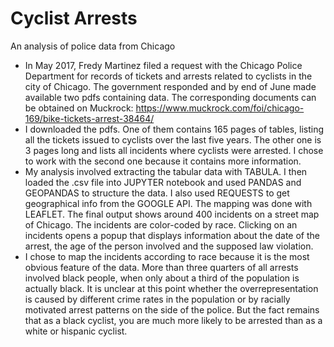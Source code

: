 # Cyclist Arrests

An analysis of police data from Chicago

* In May 2017, Fredy Martinez filed a request with the Chicago Police Department for records of tickets and arrests related to cyclists in the city of Chicago. The government responded and by end of June made available two pdfs containing data. The corresponding documents can be obtained on Muckrock: https://www.muckrock.com/foi/chicago-169/bike-tickets-arrest-38464/
* I downloaded the pdfs. One of them contains 165 pages of tables, listing all the tickets issued to cyclists over the last five years. The other one is 3 pages long and lists all incidents where cyclists were arrested. I chose to work with the second one because it contains more information.
* My analysis involved extracting the tabular data with TABULA. I then loaded the .csv file into JUPYTER notebook and used PANDAS and GEOPANDAS to structure the data. I also used REQUESTS to get geographical info from the GOOGLE API. The mapping was done with LEAFLET. The final output shows around 400 incidents on a street map of Chicago. The incidents are color-coded by race. Clicking on an incidents opens a popup that displays information about the date of the arrest, the age of the person involved and the supposed law violation.
* I chose to map the incidents according to race because it is the most obvious feature of the data. More than three quarters of all arrests involved black people, when only about a third of the population is actually black. It is unclear at this point whether the overrepresentation is caused by different crime rates in the population or by racially motivated arrest patterns on the side of the police. But the fact remains that as a black cyclist, you are much more likely to be arrested than as a white or hispanic cyclist.

